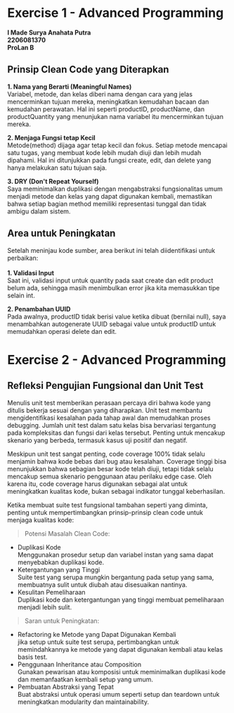 # **Exercise 1 - Advanced Programming**
**I Made Surya Anahata Putra**<br/>
**2206081370**<br/>
**ProLan B**<br/>

## **Prinsip Clean Code yang Diterapkan**

**1. Nama yang Berarti (Meaningful Names)**<br/>
Variabel, metode, dan kelas diberi nama dengan cara yang jelas mencerminkan tujuan mereka, meningkatkan kemudahan bacaan dan kemudahan perawatan. Hal ini seperti productID, productName, dan productQuantity yang menunjukan nama variabel itu mencerminkan tujuan mereka.

**2. Menjaga Fungsi tetap Kecil**<br/>
Metode(method) dijaga agar tetap kecil dan fokus. Setiap metode mencapai satu tugas, yang membuat kode lebih mudah diuji dan lebih mudah dipahami. Hal ini ditunjukkan pada fungsi create, edit, dan delete yang hanya melakukan satu tujuan saja.

**3. DRY (Don't Repeat Yourself)**<br/>
Saya meminimalkan duplikasi dengan mengabstraksi fungsionalitas umum menjadi metode dan kelas yang dapat digunakan kembali, memastikan bahwa setiap bagian method memiliki representasi tunggal dan tidak ambigu dalam sistem.

## **Area untuk Peningkatan**
Setelah meninjau kode sumber, area berikut ini telah diidentifikasi untuk perbaikan:
<br/><br/>
**1. Validasi Input**<br/>
Saat ini, validasi input untuk quantity pada saat create dan edit product belum ada, sehingga masih menimbulkan error jika kita memasukkan tipe selain int.

**2. Penambahan UUID**<br/>
Pada awalnya, productID tidak berisi value ketika dibuat (bernilai null), saya menambahkan autogenerate UUID sebagai value untuk productID untuk memudahkan operasi delete dan edit.

# **Exercise 2 - Advanced Programming**

## **Refleksi Pengujian Fungsional dan Unit Test**
Menulis unit test memberikan perasaan percaya diri bahwa kode yang ditulis bekerja sesuai dengan yang diharapkan. Unit test membantu mengidentifikasi kesalahan pada tahap awal dan memudahkan proses debugging. Jumlah unit test dalam satu kelas bisa bervariasi tergantung pada kompleksitas dan fungsi dari kelas tersebut. Penting untuk mencakup skenario yang berbeda, termasuk kasus uji positif dan negatif.

Meskipun unit test sangat penting, code coverage 100% tidak selalu menjamin bahwa kode bebas dari bug atau kesalahan. Coverage tinggi bisa menunjukkan bahwa sebagian besar kode telah diuji, tetapi tidak selalu mencakup semua skenario penggunaan atau perilaku edge case. Oleh karena itu, code coverage harus digunakan sebagai alat untuk meningkatkan kualitas kode, bukan sebagai indikator tunggal keberhasilan.

Ketika membuat suite test fungsional tambahan seperti yang diminta, penting untuk mempertimbangkan prinsip-prinsip clean code untuk menjaga kualitas kode:

> Potensi Masalah Clean Code:<br/>
- Duplikasi Kode<br/>
Menggunakan prosedur setup dan variabel instan yang sama dapat menyebabkan duplikasi kode.
- Ketergantungan yang Tinggi<br/>
Suite test yang serupa mungkin bergantung pada setup yang sama, membuatnya sulit untuk diubah atau disesuaikan nantinya.
- Kesulitan Pemeliharaan<br/>
Duplikasi kode dan ketergantungan yang tinggi membuat pemeliharaan menjadi lebih sulit.
>Saran untuk Peningkatan:<br/>
- Refactoring ke Metode yang Dapat Digunakan Kembali<br/>
jika setup untuk suite test serupa, pertimbangkan untuk memindahkannya ke metode yang dapat digunakan kembali atau kelas basis test.
- Penggunaan Inheritance atau Composition<br/>
Gunakan pewarisan atau komposisi untuk meminimalkan duplikasi kode dan memanfaatkan kembali setup yang umum.
- Pembuatan Abstraksi yang Tepat<br/>
Buat abstraksi untuk operasi umum seperti setup dan teardown untuk meningkatkan modularity dan maintainability.
